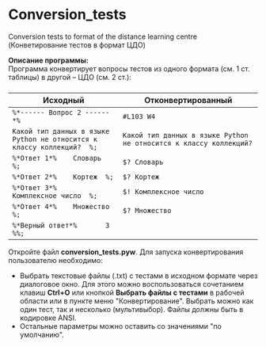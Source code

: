 # Conversion_tests
Conversion tests to format of the distance learning centre (Конветирование тестов в формат ЦДО)

**Описание программы:**<br/>
Программа конвертирует вопросы тестов из одного формата (см. 1 ст. таблицы) в другой – ЦДО (см. 2 ст.):

###
Исходный | Отконвертированный
---- | ----
`%*------ Вопрос 2 ------*%` | `#L103 W4`
`Какой тип данных в языке Python не относится к классу коллекций?  %;` | `Какой тип данных в языке Python не относится к классу коллекций?`
`%*Ответ 1*%	Словарь  %;` | `$? Словарь`
`%*Ответ 2*%	Кортеж  %;` | `$? Кортеж`
`%*Ответ 3*%	Комплексное число  %;` | `$! Комплексное число`
`%*Ответ 4*%	Множество  %;` | `$? Множество`
`%*Верный ответ*%		3  %%;` |

Откройте файл **conversion_tests.pyw**. Для запуска конвертирования пользователю необходимо:
* Выбрать текстовые файлы (.txt) с тестами в исходном формате через диалоговое окно. Для этого можно воспользоваться сочетанием клавиш **Ctrl+O** или кнопкой **Выбрать файлы с тестами** в рабочей области или в пункте меню "Конвертирование". Выбрать можно как один тест, так и несколько (мультивыбор). Файлы должны быть в кодировке ANSI.
* Остальные параметры можно оставить со значениями "по умолчанию".
